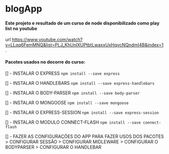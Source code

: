 # blogApp

#### Este projeto e resultado de um curso de node disponibilizado como play list no youtube
url https://www.youtube.com/watch?v=LLqq6FemMNQ&list=PLJ_KhUnlXUPtbtLwaxxUxHqvcNQndmI4B&index=1. 

#### Pacotes usados no decorre do curso:

[] - INSTALAR O EXPRESS
    `npm install --save express`

[] - INSTALAR O HANDLEBARS
    `npm install --save express-handlebars`

[] - INSTALAR O BODY-PARSER
    `npm install --save body-parser`

[] - INSTALAR O MONGOOSE
    `npm install --save mongoose`

[] - INSTALAR O EXPRESS-SESSION
    `npm install --save express-session`

[] - INSTALAR O MODULO CONNECT-FLASH
    `npm install --save connect-flash`

[] - FAZER AS CONFIGURAÇÕES DO APP PARA FAZER USOS DOS PACOTES
    > CONFIGURAR SESSÃO
    > CONFIGURAR MIDLEWARE
    > CONFIGURAR O BODYPARSER
    > CONFIGURAR O HANDLEBAR
